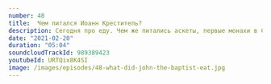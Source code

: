 ```yaml
---
number: 48
title:  Чем питался Иоанн Креститель?
description: Сегодня про еду. Чем же питались аскеты, первые монахи в Синайской пустыне?
date: "2021-02-20"
duration: "05:04"
soundcloudTrackId: 989389423
youtubeId: URTQix8K4SI
image: /images/episodes/48-what-did-john-the-baptist-eat.jpg
---
```


